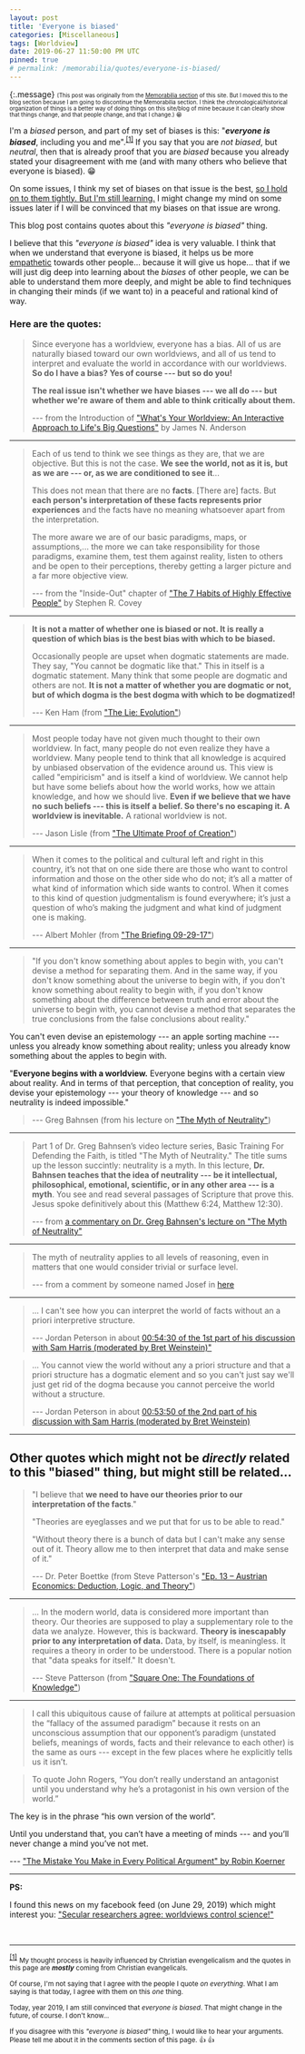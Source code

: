 ```yaml
---
layout: post
title: 'Everyone is biased'
categories: [Miscellaneous]
tags: [Worldview]
date: 2019-06-27 11:50:00 PM UTC
pinned: true
# permalink: /memorabilia/quotes/everyone-is-biased/
---
```


<!-- pulished in blog (moved from pages section) in June 28, 2019 7:50:00 AM Philippine Time -->

{:.message}
<small><small>
(This post was originally from the [Memorabilia section](/memorabilia/quotes/everyone-is-biased/) of this site.
But I moved this to the blog section because I am going to discontinue the Memorabilia section.
I think the chronological/historical organization of things is a better way of doing things on this site/blog of mine because it can clearly show that things change, and that people change, and that I change.)  :grin: 
</small></small>


I'm a _biased_ person, and part of my set of biases is this: "**_everyone is biased_**, including you and me".<sup id="footnote-indicator-1">[[1]](#footnote-1)</sup> If you say that you are _not biased_, but _neutral_, then that is already proof that you are _biased_ because you already stated your disagreement with me (and with many others who believe that everyone is biased).  :grin:

<!--more-->


On some issues, I think my set of biases on that issue is the best, [so I hold on to them tightly. But I'm still learning.](https://simpleprogrammer.com/2012/09/16/have-strong-convictions-but-hold-on-to-them-loosely/) I might change my mind on some issues later if I will be convinced that my biases on that issue are wrong.

This blog post contains quotes about this _"everyone is biased"_ thing.

I believe that this _"everyone is biased"_ idea is very valuable. I think that when we understand that everyone is biased, it helps us be more [empathetic](http://chadfowler.com/2014/01/19/empathy.html) towards other people... because it will give us hope... that if we will just dig deep into learning about the _biases_ of other people, we can be able to understand them more deeply, and might be able to find techniques in changing their minds (if we want to) in a peaceful and rational kind of way.


### Here are the quotes:


> Since everyone has a worldview, everyone has a bias. All of us are naturally biased toward our own worldviews, and all of us tend to interpret and evaluate the world in accordance with our worldviews. **So do I have a bias? Yes of course ---  but so do you!**
> 
> **The real issue isn't whether we have biases --- we all do --- but whether we're aware of them and able to think critically about them.**
> 
> --- from the Introduction of ["What's Your Worldview: An Interactive Approach to Life's Big Questions"](https://www.bookdepository.com/Whats-Your-Worldview-James-N-Anderson/9781433538926?a_aid=jflaga) by James N. Anderson


----------


> Each of us tend to think we see things as they are, that we are objective. But this is not the case. **We see the world, not as it is, but as we are --- or, as we are conditioned to see it**...
> 
> This does not mean that there are no **facts**. [There are] facts. But **each person's interpretation of these facts represents prior experiences** and the facts have no meaning whatsoever apart from the interpretation.
> 
> The more aware we are of our basic paradigms, maps, or assumptions,... the more we can take responsibility for those paradigms, examine them, test them against reality, listen to others and be open to their perceptions, thereby getting a larger picture and a far more objective view.
> 
> --- from the "Inside-Out" chapter of ["The 7 Habits of Highly Effective People"](https://www.bookdepository.com/7-Habits-Highly-Effective-People-Dr-Stephen-R-Covey/9781451639612?a_aid=jflaga) by Stephen R. Covey


----------


> **It is not a matter of whether one is biased or not. It is really a question of which bias is the best bias with which to be biased.**
> 
> Occasionally people are upset when dogmatic statements are made. They say, "You cannot be dogmatic like that." This in itself is a dogmatic statement. Many think that some people are dogmatic and others are not. **It is not a matter of whether you are dogmatic or not, but of which dogma is the best dogma with which to be dogmatized!**
> 
> --- Ken Ham (from ["The Lie: Evolution"](https://answersingenesis.org/christianity/christianity-is-under-attack/))


----------


> Most people today have not given much thought to their own worldview. In fact, many people do not even realize they have a worldview. Many people tend to think that all knowledge is acquired by unbiased observation of the evidence around us. This view is called "empiricism" and is itself a kind of worldview. We cannot help but have some beliefs about how the world works, how we attain knowledge, and how we should live. **Even if we believe that we have no such beliefs --- this is itself a belief. So there's no escaping it. A worldview is inevitable.** A rational worldview is not.
> 
> --- Jason Lisle (from ["The Ultimate Proof of Creation"](https://www.bookdepository.com/book/9780890515686?a_aid=jflaga))


----------


> When it comes to the political and cultural left and right in this country, it’s not that on one side there are those who want to control information and those on the other side who do not; it’s all a matter of what kind of information which side wants to control. When it comes to this kind of question judgmentalism is found everywhere; it’s just a question of who’s making the judgment and what kind of judgment one is making.
> 
> --- Albert Mohler (from ["The Briefing 09-29-17"](https://albertmohler.com/2017/09/29/briefing-09-29-17/))


----------



> "If you don't know something about apples to begin with, you can't devise a method for separating them.
And in the same way, if you don't know something about the universe to begin with, if you don't know something about reality to begin with, if you don't know something about the difference between truth and error about the universe to begin with, you cannot devise a method that separates the true conclusions from the false conclusions about reality."
> 
You can't even devise an epistemology --- an apple sorting machine --- unless you already know something about reality; unless you already know something about the apples to begin with.
> 
"**Everyone begins with a worldview.** Everyone begins with a certain view about reality. And in terms of that perception, that conception of reality, you devise your epistemology ---  your theory of knowledge --- and so neutrality is indeed impossible."
> 
> --- Greg Bahnsen (from his lecture on ["The Myth of Neutrality"](https://www.youtube.com/watch?v=L9Jc5b56NtU))


----------


> Part 1 of Dr. Greg Bahnsen’s video lecture series, Basic Training For Defending the Faith, is titled "The Myth of Neutrality." The title sums up the lesson succintly: neutrality is a myth. In this lecture, **Dr. Bahnsen teaches that the idea of neutrality --- be it intellectual, philosophical, emotional, scientific, or in any other area --- is a myth**. You see and read several passages of Scripture that prove this. Jesus spoke definitively about this (Matthew 6:24, Matthew 12:30).
> 
> --- from [a commentary on Dr. Greg Bahnsen's lecture on "The Myth of Neutrality"](https://rebuildbiblicalworldview.wordpress.com/2012/10/12/the-myth-of-neutrality/)


----------


> The myth of neutrality applies to all levels of reasoning, even in matters that one would consider trivial or surface level.
> 
> --- from a comment by someone named Josef in [here](http://www.jasonlisle.com/2017/03/31/the-gospel-in-hollywood-part-2/#more-294)


----------


> ... I can't see how you can interpret the world of facts without an a priori interpretive structure.
> 
> --- Jordan Peterson in about [00:54:30 of the 1st part of his discussion with Sam Harris (moderated by Bret Weinstein)"](https://youtu.be/jey_CzIOfYE?t=3270)

> ... You cannot view the world without any a priori structure and that a priori structure has a dogmatic element and so you can't just say we'll just get rid of the dogma because you cannot perceive the world without a structure.
> 
> --- Jordan Peterson in about [00:53:50 of the 2nd part of his discussion with Sam Harris (moderated by Bret Weinstein)](https://youtu.be/GEf6X-FueMo?t=3230)



----------

## Other quotes which might not be _directly_ related to this "biased" thing, but might still be related...


> "I believe that **we need to have our theories prior to our interpretation of the facts**."
> 
> "Theories are eyeglasses and we put that for us to be able to read."
> 
> "Without theory there is a bunch of data but I can't make any sense out of it.
Theory allow me to then interpret that data and make sense of it."
> 
> --- Dr. Peter Boettke (from Steve Patterson's ["Ep. 13 – Austrian Economics: Deduction, Logic, and Theory"](http://steve-patterson.com/ep-13-austrian-economics-deduction-logic-and-theory-dr-peter-boettke/))




----------

> ... In the modern world, data is considered more important than theory. Our theories are supposed to play a supplementary role to the data we analyze. However, this is backward. **Theory is inescapably prior to any interpretation of data.** Data, by itself, is meaningless. It requires a theory in order to be understood. There is a popular notion that "data speaks for itself." It doesn't.
> 
> --- Steve Patterson (from ["Square One: The Foundations of Knowledge"](http://steve-patterson.com/squareone/))



----------

> I call this ubiquitous cause of failure at attempts at political persuasion the “fallacy of the assumed paradigm” because it rests on an unconscious assumption that our opponent’s paradigm (unstated beliefs, meanings of words, facts and their relevance to each other) is the same as ours --- except in the few places where he explicitly tells us it isn’t.

> To quote John Rogers, “You don’t really understand an antagonist until you understand why he’s a protagonist in his own version of the world.”
> 
The key is in the phrase “his own version of the world”.
> 
Until you understand that, you can’t have a meeting of minds --- and you’ll never change a mind you’ve not met.
> 
--- ["The Mistake You Make in Every Political Argument" by Robin Koerner](https://fee.org/articles/the-mistake-you-make-in-every-political-argument/)


----------

**PS:**

I found this news on my facebook feed (on June 29, 2019) which might interest you: ["Secular researchers agree: worldviews control science!"](https://creation.com/secular-paper-worldviews-control-science?fbclid=IwAR3mtVfrrCjpClPM5gmvEBl3xJmunZ7gWI-D1rR9J8iIH6hnoA0TajMwl28)


<br />

----------


<sup id="footnote-1">[[1]](#footnote-indicator-1)</sup> 
<small>
    My thought process is heavily influenced by Christian evengelicalism and the quotes in this page are **_mostly_** coming from Christian evangelicals.
    <br /><br />
    Of course, I'm not saying that I agree with the people I quote _on everything_. What I am saying is that today, I agree with them on this _one_ thing.
    <br /><br />
    Today, year 2019, I am still convinced that _everyone is biased_. That might change in the future, of course. I don't know...
    <br /><br />
    If you disagree with this _"everyone is biased"_ thing, I would like to hear your arguments. Please tell me about it in the comments section of this page. :+1: :+1:
</small>
